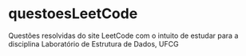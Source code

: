 # questoesLeetCode
Questões resolvidas do site LeetCode com o intuito de estudar para a disciplina Laboratório de Estrutura de Dados, UFCG
